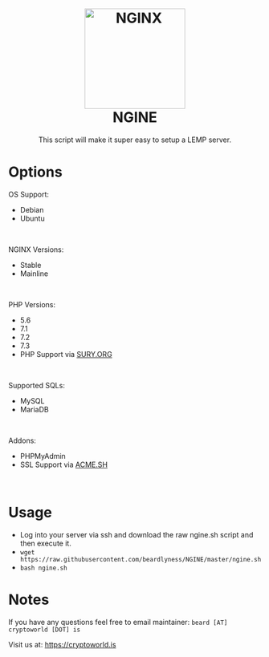 <h1 align="center">
  <a href="https://github.com/beardlyness/NGINE"><img src="https://cdn-1.wp.nginx.com/wp-content/uploads/2018/03/icon-NGINX-OSS.svg" alt="NGINX" width="200"></a>
 <br />
  NGINE
</h1>

<p align="center">This script will make it super easy to setup a LEMP server.</p>

# Options
OS Support: <br />
- Debian <br />
- Ubuntu <br />
<br />

NGINX Versions: <br />
- Stable<br />
- Mainline<br />
<br />

PHP Versions: <br />
- 5.6<br />
- 7.1<br />
- 7.2<br />
- 7.3<br />
- PHP Support via <a href="https://deb.sury.org/">SURY.ORG</a>
<br />

Supported SQLs: <br />
- MySQL<br />
- MariaDB<br />
<br />

Addons: <br />
- PHPMyAdmin<br />
- SSL Support via <a href="https://github.com/Neilpang/acme.sh">ACME.SH</a>
<br />

# Usage	
- Log into your server via ssh and download the raw ngine.sh script and then execute it.<br>	
- `wget https://raw.githubusercontent.com/beardlyness/NGINE/master/ngine.sh`<br>	
- `bash ngine.sh`

# Notes
If you have any questions feel free to email maintainer: `beard [AT] cryptoworld [DOT] is`

Visit us at: https://cryptoworld.is
